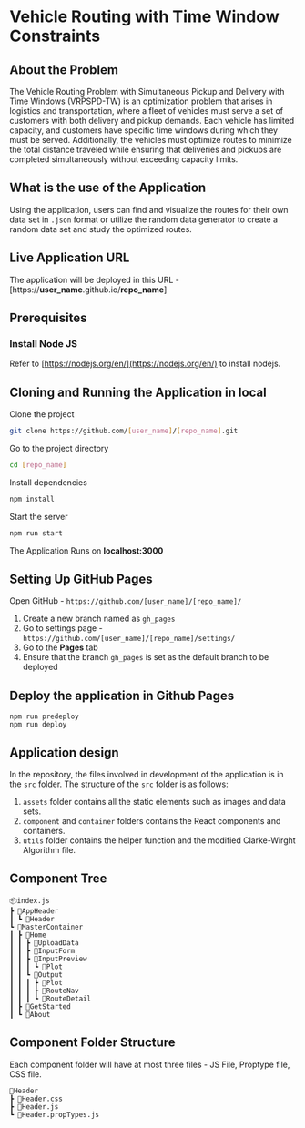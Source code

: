 # **Vehicle Routing with Time Window Constraints**
## About the Problem
The Vehicle Routing Problem with Simultaneous Pickup and Delivery with Time Windows (VRPSPD-TW) is an optimization problem that arises in logistics and transportation, where a fleet of vehicles must serve a set of customers with both delivery and pickup demands. Each vehicle has limited capacity, and customers have specific time windows during which they must be served. Additionally, the vehicles must optimize routes to minimize the total distance traveled while ensuring that deliveries and pickups are completed simultaneously without exceeding capacity limits.
## What is the use of the Application
Using the application, users can find and visualize the routes for their own data set in `.json` format or utilize the random data generator to create a random data set and study the optimized routes.
## Live Application URL
The application will be deployed in this URL - [https://**user_name**.github.io/**repo_name**]
## Prerequisites
### Install Node JS
Refer to  [https://nodejs.org/en/](https://nodejs.org/en/)  to install nodejs.
## Cloning and Running the Application in local
Clone the project
```bash
git clone https://github.com/[user_name]/[repo_name].git
```
Go to the project directory
```bash
cd [repo_name]
```
Install dependencies
```bash
npm install
```
Start the server
```bash
npm run start
```
The Application Runs on **localhost:3000**
## Setting Up GitHub Pages
Open GitHub - `https://github.com/[user_name]/[repo_name]/`
 1.	Create a new branch named as `gh_pages`
 2.	Go to settings page - `https://github.com/[user_name]/[repo_name]/settings/`
 3.	Go to the **Pages** tab
 4.	Ensure that the branch `gh_pages` is set as the default branch to be deployed

## Deploy the application in Github Pages
```
npm run predeploy
npm run deploy
```
## Application design
In the repository, the files involved in development of the application is in the `src` folder.
The structure of the `src` folder is as follows:

 1. `assets` folder contains all the static elements such as images and data sets.
 2. `component` and `container` folders contains the React components and containers.
 3. `utils` folder contains the helper function and the modified Clarke-Wirght Algorithm file.
## Component Tree
```
📦index.js
┣ 📂AppHeader
┃ ┗ 📂Header
┗ 📂MasterContainer
┃ ┣ 📂Home
┃ ┃ ┣ 📂UploadData
┃ ┃ ┣ 📂InputForm
┃ ┃ ┣ 📂InputPreview
┃ ┃ ┃ ┗ 📂Plot
┃ ┃ ┗ 📂Output
┃ ┃ ┃ ┣ 📂Plot
┃ ┃ ┃ ┣ 📂RouteNav
┃ ┃ ┃ ┗ 📂RouteDetail
┃ ┣ 📂GetStarted
┃ ┗ 📂About
```
## Component Folder Structure
Each component folder will have at most three files - JS File, Proptype file, CSS file.
```
📂Header  
┣ 📜Header.css  
┣ 📜Header.js  
┗ 📜Header.propTypes.js
```
